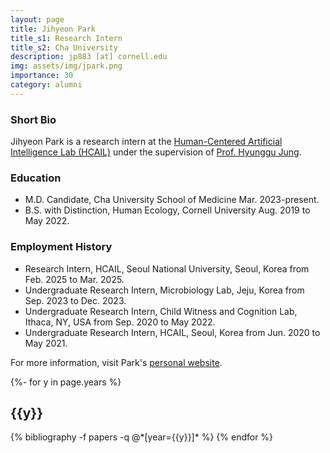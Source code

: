 ```yaml
---
layout: page
title: Jihyeon Park
title_s1: Research Intern
title_s2: Cha University
description: jp883 [at] cornell.edu
img: assets/img/jpark.png
importance: 30
category: alumni
---
```


### Short Bio
<p>Jihyeon Park is a research intern at the <a href="http://hcail.snu.ac.kr">Human-Centered Artificial Intelligence Lab (HCAIL)</a> under the supervision of <a href="http://hyunggujung.com">Prof. Hyunggu Jung</a>.
</p>

### Education
<ul>
<li>M.D. Candidate, Cha University School of Medicine Mar. 2023-present.
</li>
<li>B.S. with Distinction, Human Ecology, Cornell University Aug. 2019 to May 2022.
</li>
</ul>

### Employment History
<ul>
<li>Research Intern, HCAIL, Seoul National University, Seoul, Korea from Feb. 2025 to Mar. 2025.</li>
<li>Undergraduate Research Intern, Microbiology Lab, Jeju, Korea from Sep. 2023 to Dec. 2023.</li>
<li>Undergraduate Research Intern, Child Witness and Cognition Lab, Ithaca, NY, USA from Sep. 2020 to May 2022.</li>
<li>Undergraduate Research Intern, HCAIL, Seoul, Korea from Jun. 2020 to May 2021.</li>
</ul>

For more information, visit Park's [personal website](https://jihyeonpark.super.site/).
<!-- _pages/publications.md -->
<div class="publications">

{%- for y in page.years %}
  <h2 class="year">{{y}}</h2>
  {% bibliography -f papers -q @*[year={{y}}]* %}
{% endfor %}

</div>
